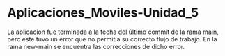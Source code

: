 # Aplicaciones_Moviles-Unidad_5

La aplicacion fue terminada a la fecha del último commit de la rama main, pero este tuvo un error que no permitía su correcto flujo de trabajo.
En la rama new-main se encuentra las correcciones de dicho error.
